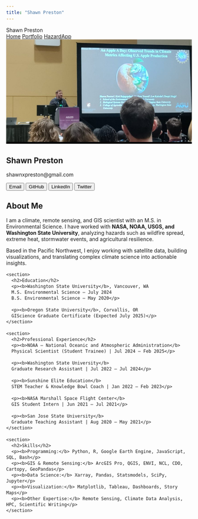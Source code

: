 ```yaml
---
title: "Shawn Preston"
---
```


<nav>
  <div class="nav-left">Shawn Preston</div>
  <div class="nav-right">
    <a href="index.html">Home</a>
    <a href="portfolio.md">Portfolio</a>
    <a href="https://hazardapp.replit.app/">HazardApp</a>
  </div>
</nav>

<div class="container">
  <div class="left-column">
    <img src="assets/profile.jpg" alt="Shawn Preston">
    <h2>Shawn Preston</h2>
    <p>shawnxpreston@gmail.com</p>
    <div class="buttons">
      <a href="mailto:shawnxpreston@gmail.com"><button>Email</button></a>
      <a href="https://github.com/shawnatwsu"><button>GitHub</button></a>
      <a href="https://linkedin.com/in/shawnxpreston"><button>LinkedIn</button></a>
      <a href="https://twitter.com/shawnxpreston"><button>Twitter</button></a>
    </div>
  </div>

  <div class="right-column">
    <section>
      <h2>About Me</h2>
      <p>
      I am a climate, remote sensing, and GIS scientist with an M.S. in Environmental Science.  
      I have worked with <b>NASA, NOAA, USGS, and Washington State University</b>, analyzing hazards such as wildfire spread, extreme heat, stormwater events, and agricultural resilience.  
      </p>
      <p>
      Based in the Pacific Northwest, I enjoy working with satellite data, building visualizations, and translating complex climate science into actionable insights.
      </p>
    </section>

    <section>
      <h2>Education</h2>
      <p><b>Washington State University</b>, Vancouver, WA  
      M.S. Environmental Science – July 2024  
      B.S. Environmental Science – May 2020</p>

      <p><b>Oregon State University</b>, Corvallis, OR  
      GIScience Graduate Certificate (Expected July 2025)</p>
    </section>

    <section>
      <h2>Professional Experience</h2>
      <p><b>NOAA – National Oceanic and Atmospheric Administration</b>  
      Physical Scientist (Student Trainee) | Jul 2024 – Feb 2025</p>

      <p><b>Washington State University</b>  
      Graduate Research Assistant | Jul 2022 – Jul 2024</p>

      <p><b>Sunshine Elite Education</b>  
      STEM Teacher & Knowledge Bowl Coach | Jan 2022 – Feb 2023</p>

      <p><b>NASA Marshall Space Flight Center</b>  
      GIS Student Intern | Jun 2021 – Jul 2021</p>

      <p><b>San Jose State University</b>  
      Graduate Teaching Assistant | Aug 2020 – May 2021</p>
    </section>

    <section>
      <h2>Skills</h2>
      <p><b>Programming:</b> Python, R, Google Earth Engine, JavaScript, SQL, Bash</p>
      <p><b>GIS & Remote Sensing:</b> ArcGIS Pro, QGIS, ENVI, NCL, CDO, Cartopy, GeoPandas</p>
      <p><b>Data Science:</b> Xarray, Pandas, Statsmodels, SciPy, Jupyter</p>
      <p><b>Visualization:</b> Matplotlib, Tableau, Dashboards, Story Maps</p>
      <p><b>Other Expertise:</b> Remote Sensing, Climate Data Analysis, HPC, Scientific Writing</p>
    </section>
  </div>
</div>
